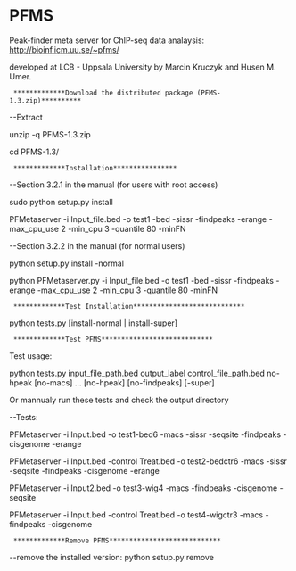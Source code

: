 # PFMS 
Peak-finder meta server for ChIP-seq data analaysis: http://bioinf.icm.uu.se/~pfms/

developed at LCB - Uppsala University by Marcin Kruczyk and Husen M. Umer.


     *************Download the distributed package (PFMS-1.3.zip)**********
--Extract

unzip -q PFMS-1.3.zip

cd PFMS-1.3/


     *************Installation****************

--Section 3.2.1 in the manual (for users with root access)

sudo python setup.py install

PFMetaserver -i Input_file.bed -o test1 -bed -sissr -findpeaks -erange -max_cpu_use 2 -min_cpu 3 -quantile 80 -minFN



--Section 3.2.2 in the manual  (for normal users)

python setup.py install -normal

python PFMetaserver.py -i Input_file.bed -o test1 -bed -sissr -findpeaks -erange -max_cpu_use 2 -min_cpu 3 -quantile 80 -minFN


     *************Test Installation****************************

python tests.py [install-normal | install-super]


     *************Test PFMS****************************

Test usage:

python tests.py input_file_path.bed output_label control_file_path.bed no-hpeak [no-macs] ... [no-hpeak] [no-findpeaks] [-super]


Or mannualy run these tests and check the output directory


--Tests:

PFMetaserver -i Input.bed -o test1-bed6 -macs -sissr -seqsite -findpeaks -cisgenome -erange

PFMetaserver -i Input.bed -control Treat.bed -o test2-bedctr6 -macs -sissr -seqsite -findpeaks -cisgenome -erange

PFMetaserver -i Input2.bed -o test3-wig4 -macs -findpeaks -cisgenome -seqsite

PFMetaserver -i Input.bed -control Treat.bed -o test4-wigctr3 -macs -findpeaks -cisgenome



     *************Remove PFMS****************************

--remove the installed version:
python setup.py remove
